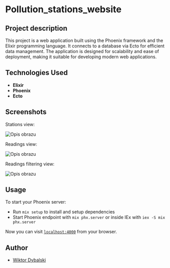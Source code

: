 # Pollution_stations_website

## Project description
This project is a web application built using the Phoenix framework and the Elixir programming language. It connects to a database via Ecto for efficient data management. The application is designed for scalability and ease of deployment, making it suitable for developing modern web applications.

## Technologies Used

- **Elixir**
- **Phoenix**
- **Ecto**

## Screenshots

Stations view:

![Opis obrazu](ścieżka/do/obrazu)

Readings view:

![Opis obrazu](ścieżka/do/obrazu)

Readings filtering view:

![Opis obrazu](ścieżka/do/obrazu)

## Usage
To start your Phoenix server:

  * Run `mix setup` to install and setup dependencies
  * Start Phoenix endpoint with `mix phx.server` or inside IEx with `iex -S mix phx.server`

Now you can visit [`localhost:4000`](http://localhost:4000) from your browser.

## Author

- [Wiktor Dybalski](https://github.com/WiktorDybalski)
